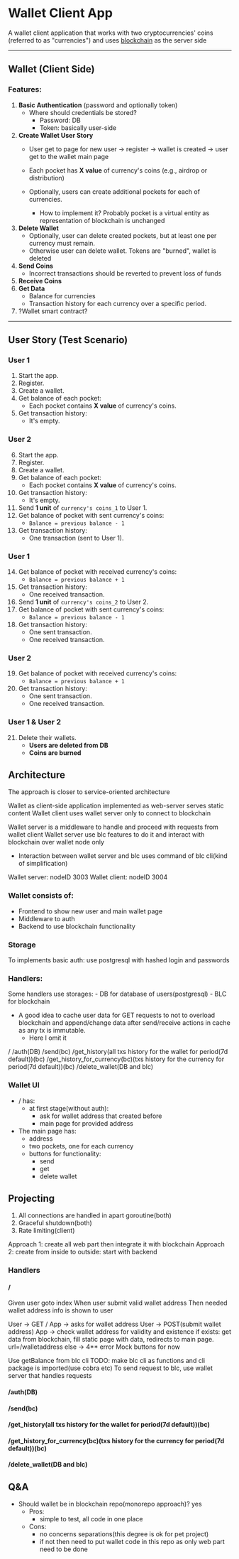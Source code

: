 # Wallet Client App
A wallet client application that works with two cryptocurrencies' coins (referred to as "currencies") and uses [blockchain](https://github.com/pathfinder177/blockchain_go) as the server side

---

## Wallet (Client Side)

### Features:
1. **Basic Authentication** (password and optionally token)  
   - Where should credentials be stored?
        - Password: DB
        - Token: basically user-side
2. **Create Wallet User Story**
   - User get to page for new user -> register -> wallet is created -> user get to the wallet main page
   - Each pocket has **X value** of currency's coins (e.g., airdrop or distribution)
   
   - Optionally, users can create additional pockets for each of currencies.
        - How to implement it? Probably pocket is a virtual entity as representation of blockchain is unchanged
3. **Delete Wallet**
   - Optionally, user can delete created pockets, but at least one per currency must remain.
   - Otherwise user can delete wallet. Tokens are "burned", wallet is deleted
4. **Send Coins**
   - Incorrect transactions should be reverted to prevent loss of funds
5. **Receive Coins**
6. **Get Data**
   - Balance for currencies
   - Transaction history for each currency over a specific period.
7. ?Wallet smart contract?

---

## User Story (Test Scenario)

### **User 1**
1. Start the app.  
2. Register.  
3. Create a wallet.  
4. Get balance of each pocket:  
   - Each pocket contains **X value** of currency's coins.  
5. Get transaction history:  
   - It's empty.  

### **User 2**
6. Start the app.  
7. Register.  
8. Create a wallet.  
9. Get balance of each pocket:  
   - Each pocket contains **X value** of currency's coins.  
10. Get transaction history:  
    - It's empty.  
11. Send **1 unit** of `currency's coins_1` to User 1.  
12. Get balance of pocket with sent currency's coins:  
    - `Balance = previous balance - 1`  
13. Get transaction history:  
    - One transaction (sent to User 1).  

### **User 1**
14. Get balance of pocket with received currency's coins:  
    - `Balance = previous balance + 1`  
15. Get transaction history:  
    - One received transaction.  
16. Send **1 unit** of `currency's coins_2` to User 2.  
17. Get balance of pocket with sent currency's coins:  
    - `Balance = previous balance - 1`  
18. Get transaction history:  
    - One sent transaction.  
    - One received transaction.  

### **User 2**
19. Get balance of pocket with received currency's coins:  
    - `Balance = previous balance + 1`  
20. Get transaction history:  
    - One sent transaction.  
    - One received transaction.  

### **User 1 & User 2**
21. Delete their wallets.
    - **Users are deleted from DB**
    - **Coins are burned**

## Architecture
The approach is closer to service-oriented architecture

Wallet as client-side application implemented as web-server serves static content
Wallet client uses wallet server only to connect to blockchain

Wallet server is a middleware to handle and proceed with requests from wallet client
Wallet server use blc features to do it and interact with blockchain over wallet node only
* Interaction between wallet server and blc uses command of blc cli(kind of simplification)

Wallet server: nodeID 3003
Wallet client: nodeID 3004

### Wallet consists of:
- Frontend to show new user and main wallet page
- Middleware to auth
- Backend to use blockchain functionality

### Storage
To implements basic auth: use postgresql with hashed login and passwords

### Handlers:
Some handlers use storages:
    - DB for database of users(postgresql)
    - BLC for blockchain

- A good idea to cache user data for GET requests to not to overload blockchain
    and append/change data after send/receive actions in cache as any tx is immutable.
    - Here I omit it

/
/auth(DB)
/send(bc)
/get_history(all txs history for the wallet for period(7d default))(bc)
/get_history_for_currency(bc)(txs history for the currency for period(7d default))(bc)
/delete_wallet(DB and blc)

### Wallet UI
- / has:
    - at first stage(without auth):
        - ask for wallet address that created before
        - main page for provided address
- The main page has:
    - address
    - two pockets, one for each currency 
    - buttons for functionality:
        - send
        - get
        - delete wallet

## Projecting
1. All connections are handled in apart goroutine(both)
2. Graceful shutdown(both)
3. Rate limiting(client)

Approach 1: create all web part then integrate it with blockchain
Approach 2: create from inside to outside: start with backend

### Handlers

#### /
Given user goto index
When user submit valid wallet address
Then needed wallet address info is shown to user

User -> GET /
App -> asks for wallet address
User -> POST(submit wallet address)
App -> check wallet address for validity and existence
    if exists: get data from blockchain, fill static page with data, redirects to main page. url=/walletaddress
    else -> 4** error
Mock buttons for now

Use getBalance from blc cli
TODO: make blc cli as functions and cli package is imported(use cobra etc)
To send request to blc, use wallet server that handles requests

#### /auth(DB)
#### /send(bc)
#### /get_history(all txs history for the wallet for period(7d default))(bc)
#### /get_history_for_currency(bc)(txs history for the currency for period(7d default))(bc)
#### /delete_wallet(DB and blc)

## Q&A
- Should wallet be in blockchain repo(monorepo approach)? yes
    - Pros: 
        - simple to test, all code in one place
    - Cons: 
        - no concerns separations(this degree is ok for pet project)
        - if not then need to put wallet code in this repo as only web part need to be done
